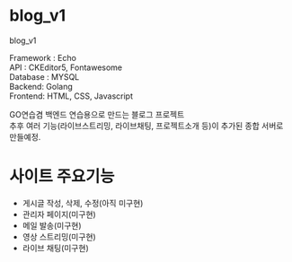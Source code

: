 # blog_v1
blog_v1

Framework : Echo<br>
API : CKEditor5, Fontawesome<br>
Database : MYSQL<br>
Backend: Golang<br>
Frontend: HTML, CSS, Javascript<br>

GO연습겸 백엔드 연습용으로 만드는 블로그 프로젝트<br>
추후 여러 기능(라이브스트리밍, 라이브채팅, 프로젝트소개 등)이 추가된 종합 서버로 만들예정.<br>

# 사이트 주요기능
- 게시글 작성, 삭제, 수정(아직 미구현)
- 관리자 페이지(미구현)
- 메일 발송(미구현)
- 영상 스트리밍(미구현)
- 라이브 채팅(미구현)
